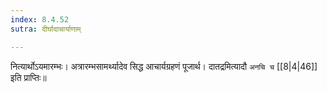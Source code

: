 ```yaml
---
index: 8.4.52
sutra: दीर्घादाचार्याणाम्

---
```

   नित्यार्थोऽयमारम्भः। अत्रारम्भसामर्थ्यादेव सिद्ध आचार्यग्रहणं पूजार्थ। दातद्रमित्यादौ `अनचि च`  [[8|4|46]]  इति प्राप्तिः॥